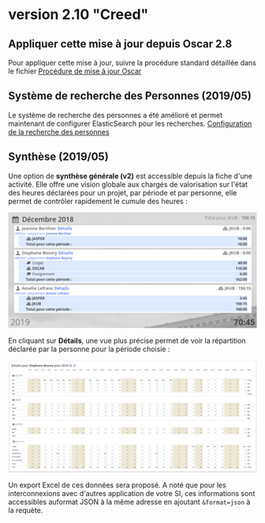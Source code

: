 # version 2.10 "Creed"

## Appliquer cette mise à jour depuis Oscar 2.8

Pour appliquer cette mise à jour, suivre la procédure standard détaillée dans le fichier [Procédure de mise à jour Oscar](./doc/update.md)


## Système de recherche des Personnes (2019/05)

Le système de recherche des personnes a été amélioré et permet maintenant de configurer ElasticSearch pour les recherches. [Configuration de la recherche des personnes](./doc/configuration.md#recherche-des-personnes)


## Synthèse (2019/05)

Une option de **synthèse générale (v2)** est accessible depuis la fiche d'une activité. Elle offre une vision globale aux chargés de valorisation sur l'état des heures déclarées pour un projet, par période et par personne, elle permet de contrôler rapidement le cumule des heures : 

![Synthèse des heures](./doc/images/synthes-2-001.png)

En cliquant sur **Détails**, une vue plus précise permet de voir la répartition déclarée par la personne pour la période choisie : 

![Synthèse des heures](./doc/images/synthes-2-002.png)

Un export Excel de ces données sera proposé. A noté que pour les interconnexions avec d'autres application de votre SI, ces informations sont accessibles auformat JSON à la même adresse en ajoutant `&format=json` à la requète.



